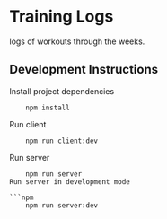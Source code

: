 # Training Logs

logs of workouts through the weeks.

## Development Instructions

Install project dependencies

```npm
    npm install
```

Run client

```npm
    npm run client:dev
```

Run server

```npm
    npm run server
Run server in development mode

```npm
    npm run server:dev
```
